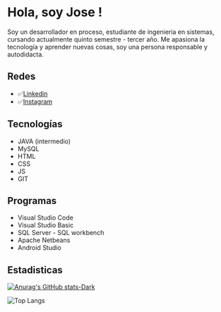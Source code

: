 
# Hola, soy Jose !

Soy un desarrollador en proceso, estudiante de ingenieria en sistemas, cursando actualmente quinto semestre - tercer año.
Me apasiona la tecnología y aprender nuevas cosas, soy una persona responsable y autodidacta.

## Redes

 - ✅[Linkedin](https://www.linkedin.com/in/jose-l%C3%B3pez-a7a9b5217/)
 - ✅[Instagram](https://www.instagram.com/jose_fl_reyes/)

## Tecnologías
* JAVA (intermedio)
* MySQL
* HTML
* CSS
* JS
* GIT
## Programas
* Visual Studio Code 
* Visual Studio Basic
* SQL Server - SQL workbench
* Apache Netbeans 
* Android Studio 

## Estadisticas

[![Anurag's GitHub stats-Dark](https://github-readme-stats.vercel.app/api?username=jose-lopez1202&show_icons=true&theme=dark#gh-dark-mode-only)](https://github.com/anuraghazra/github-readme-stats#gh-dark-mode-only)

![Top Langs](https://github-readme-stats.vercel.app/api/top-langs/?username=jose-lopez1202&hide_progress=true)

